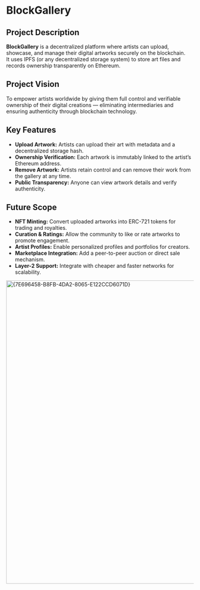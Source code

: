 # BlockGallery

## Project Description
**BlockGallery** is a decentralized platform where artists can upload, showcase, and manage their digital artworks securely on the blockchain.  
It uses IPFS (or any decentralized storage system) to store art files and records ownership transparently on Ethereum.

## Project Vision
To empower artists worldwide by giving them full control and verifiable ownership of their digital creations — eliminating intermediaries and ensuring authenticity through blockchain technology.

## Key Features
- **Upload Artwork:** Artists can upload their art with metadata and a decentralized storage hash.  
- **Ownership Verification:** Each artwork is immutably linked to the artist’s Ethereum address.  
- **Remove Artwork:** Artists retain control and can remove their work from the gallery at any time.  
- **Public Transparency:** Anyone can view artwork details and verify authenticity.

## Future Scope
- **NFT Minting:** Convert uploaded artworks into ERC-721 tokens for trading and royalties.  
- **Curation & Ratings:** Allow the community to like or rate artworks to promote engagement.  
- **Artist Profiles:** Enable personalized profiles and portfolios for creators.  
- **Marketplace Integration:** Add a peer-to-peer auction or direct sale mechanism.  
- **Layer-2 Support:** Integrate with cheaper and faster networks for scalability.
<img width="1571" height="815" alt="{7E696458-B8FB-4DA2-8065-E122CCD6071D}" src="https://github.com/user-attachments/assets/47a17881-58f0-4b3b-988f-3ca21c9836aa" />
